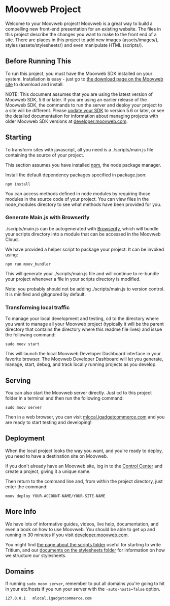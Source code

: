 # Moovweb Project
Welcome to your Moovweb project! Moovweb is a great way to build a compelling new front-end presentation for an existing website. The files in this project describe the changes you want to make to the front end of a site. There are places in this project to add new images (assets/images/), styles (assets/stylesheets/) and even manipulate HTML (scripts/).

## Before Running This
To run this project, you must have the Moovweb SDK installed on your system. Installation is easy - just go to [the download page on the Moovweb site](http://developer.moovweb.com/download) to download and install.

NOTE: This document assumes that you are using the latest version of Moovweb SDK, 5.6 or later. If you are using an earlier release of the Moovweb SDK, the commands to run the server and deploy your project to a site will be different. Please [update your SDK](http://developer.moovweb.com/download) to version 5.6 or later, or see the detailed documentation for information about managing projects with older Moovweb SDK versions at [developer.moovweb.com](http://developer.moovweb.com).

## Starting

To transform sites with javascript, all you need is a ./scripts/main.js file containing the source of your project.

This section assumes you have installed [npm](https://www.npmjs.com/), the node package manager.

Install the default dependency packages specified in package.json:

    npm install

You can access methods defined in node modules by requiring those modules in the source code of your project. You can view files in the node_modules directory to see what methods have been provided for you.


### Generate Main.js with Browserify

./scripts/main.js can be autogenerated with [Browserify](https://browserify.org), which will bundle your scripts directory into a module that can be accessed in the Moovweb Cloud.

We have provided a helper script to package your project. It can be invoked using:

    npm run moov_bundler

This will generate your ./scripts/main.js file and will continue to re-bundle your project whenever a file in your scripts directory is modified.

Note: you probably should not be adding ./scripts/main.js to version control. It is minified and gitignored by default.

### Transforming local traffic

To manage your local development and testing, cd to the directory where you want to manage all your Moovweb project (typically it will be the parent directory that contains the directory where this readme file lives) and issue the following command:

    sudo moov start

This will launch the local Moovweb Developer Dashboard interface in your favorite browser. The Moovweb Developer Dashboard will let you generate, manage, start, debug, and track locally running projects as you develop.

## Serving
You can also start the Moovweb server directly. Just cd to this project folder in a terminal and then run the following command:

    sudo moov server

Then in a web browser, you can visit [mlocal.igadgetcommerce.com](http://mlocal.igadgetcommerce.com) and you are ready to start testing and developing!

## Deployment
When the local project looks the way you want, and you're ready to deploy, you need to have a destination site on Moovweb.

If you don't already have an Moovweb site, log in to the [Control Center](http://console.moovweb.com) and create a project, giving it a unique name.

Then return to the command line and, from within the project directory, just enter the command:

    moov deploy YOUR-ACCOUNT-NAME/YOUR-SITE-NAME

## More Info
We have lots of informative guides, videos, live help, documentation, and even a book on how to use Moovweb. You should be able to get up and running in 30 minutes if you visit [developer.moovweb.com](http://developer.moovweb.com).

You might find [the page about the scripts folder](http://developer.moovweb.com/docs/local/project_files) useful for starting to write Tritium, and our [documents on the stylesheets folder](http://developer.moovweb.com/docs/local/project_files/stylesheet) for information on how we structure our stylesheets.

## Domains
If running `sudo moov server`, remember to put all domains you're going to hit in your etc/hosts if you run your server with the `-auto-hosts=false` option.

    127.0.0.1   mlocal.igadgetcommerce.com

